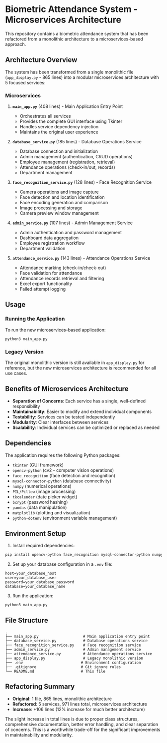 # Biometric Attendance System - Microservices Architecture

This repository contains a biometric attendance system that has been refactored from a monolithic architecture to a microservices-based approach.

## Architecture Overview

The system has been transformed from a single monolithic file (`app_display.py` - 865 lines) into a modular microservices architecture with 5 focused services:

### Microservices

1. **`main_app.py`** (408 lines) - Main Application Entry Point
   - Orchestrates all services
   - Provides the complete GUI interface using Tkinter
   - Handles service dependency injection
   - Maintains the original user experience

2. **`database_service.py`** (185 lines) - Database Operations Service
   - Database connection and initialization
   - Admin management (authentication, CRUD operations)  
   - Employee management (registration, retrieval)
   - Attendance operations (check-in/out, records)
   - Department management

3. **`face_recognition_service.py`** (128 lines) - Face Recognition Service
   - Camera operations and image capture
   - Face detection and location identification
   - Face encoding generation and comparison
   - Image processing and storage
   - Camera preview window management

4. **`admin_service.py`** (107 lines) - Admin Management Service
   - Admin authentication and password management
   - Dashboard data aggregation
   - Employee registration workflow
   - Department validation

5. **`attendance_service.py`** (143 lines) - Attendance Operations Service
   - Attendance marking (check-in/check-out)
   - Face validation for attendance
   - Attendance records retrieval and filtering
   - Excel export functionality
   - Failed attempt logging

## Usage

### Running the Application

To run the new microservices-based application:

```bash
python3 main_app.py
```

### Legacy Version

The original monolithic version is still available in `app_display.py` for reference, but the new microservices architecture is recommended for all use cases.

## Benefits of Microservices Architecture

- **Separation of Concerns**: Each service has a single, well-defined responsibility
- **Maintainability**: Easier to modify and extend individual components
- **Testability**: Services can be tested independently
- **Modularity**: Clear interfaces between services
- **Scalability**: Individual services can be optimized or replaced as needed

## Dependencies

The application requires the following Python packages:
- `tkinter` (GUI framework)
- `opencv-python` (cv2 - computer vision operations)
- `face_recognition` (face detection and recognition)
- `mysql-connector-python` (database connectivity)
- `numpy` (numerical operations)
- `PIL/Pillow` (image processing)
- `tkcalendar` (date picker widget)
- `bcrypt` (password hashing)
- `pandas` (data manipulation)
- `matplotlib` (plotting and visualization)
- `python-dotenv` (environment variable management)

## Environment Setup

1. Install required dependencies:
```bash
pip install opencv-python face_recognition mysql-connector-python numpy Pillow tkcalendar bcrypt pandas matplotlib python-dotenv
```

2. Set up your database configuration in a `.env` file:
```
host=your_database_host
user=your_database_user
password=your_database_password
database=your_database_name
```

3. Run the application:
```bash
python3 main_app.py
```

## File Structure

```
.
├── main_app.py                    # Main application entry point
├── database_service.py            # Database operations service
├── face_recognition_service.py    # Face recognition service
├── admin_service.py               # Admin management service
├── attendance_service.py          # Attendance operations service
├── app_display.py                 # Legacy monolithic version
├── .env                          # Environment configuration
├── .gitignore                    # Git ignore rules
└── README.md                     # This file
```

## Refactoring Summary

- **Original**: 1 file, 865 lines, monolithic architecture
- **Refactored**: 5 services, 971 lines total, microservices architecture  
- **Increase**: +106 lines (12% increase for much better architecture)

The slight increase in total lines is due to proper class structures, comprehensive documentation, better error handling, and clear separation of concerns. This is a worthwhile trade-off for the significant improvements in maintainability and modularity.